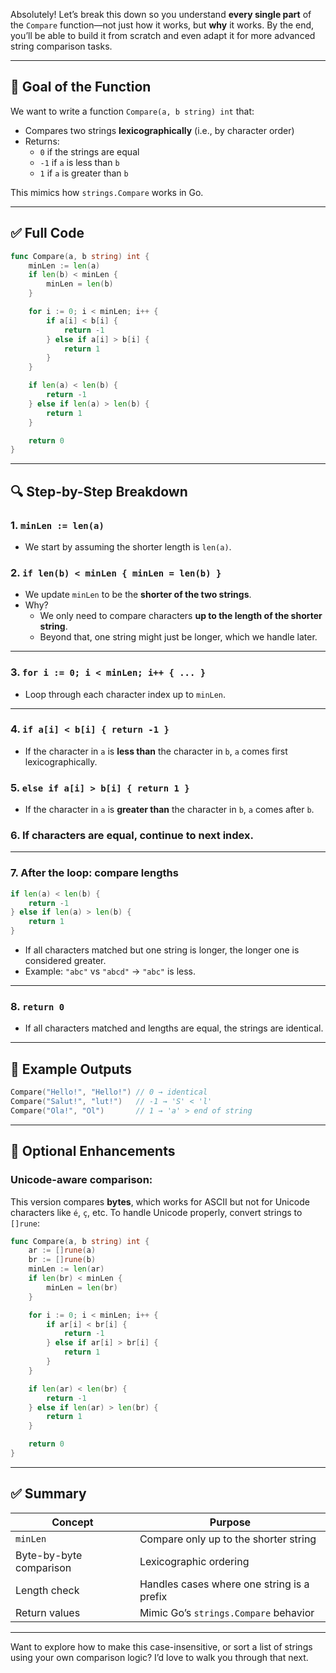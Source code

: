 Absolutely! Let’s break this down so you understand **every single part** of the `Compare` function—not just how it works, but **why** it works. By the end, you’ll be able to build it from scratch and even adapt it for more advanced string comparison tasks.

---

## 🧠 Goal of the Function

We want to write a function `Compare(a, b string) int` that:

- Compares two strings **lexicographically** (i.e., by character order)
- Returns:
  - `0` if the strings are equal
  - `-1` if `a` is less than `b`
  - `1` if `a` is greater than `b`

This mimics how `strings.Compare` works in Go.

---

## ✅ Full Code

```go
func Compare(a, b string) int {
	minLen := len(a)
	if len(b) < minLen {
		minLen = len(b)
	}

	for i := 0; i < minLen; i++ {
		if a[i] < b[i] {
			return -1
		} else if a[i] > b[i] {
			return 1
		}
	}

	if len(a) < len(b) {
		return -1
	} else if len(a) > len(b) {
		return 1
	}

	return 0
}
```

---

## 🔍 Step-by-Step Breakdown

### 1. `minLen := len(a)`

- We start by assuming the shorter length is `len(a)`.

### 2. `if len(b) < minLen { minLen = len(b) }`

- We update `minLen` to be the **shorter of the two strings**.
- Why?
  - We only need to compare characters **up to the length of the shorter string**.
  - Beyond that, one string might just be longer, which we handle later.

---

### 3. `for i := 0; i < minLen; i++ { ... }`

- Loop through each character index up to `minLen`.

---

### 4. `if a[i] < b[i] { return -1 }`

- If the character in `a` is **less than** the character in `b`, `a` comes first lexicographically.

### 5. `else if a[i] > b[i] { return 1 }`

- If the character in `a` is **greater than** the character in `b`, `a` comes after `b`.

### 6. If characters are equal, continue to next index.

---

### 7. After the loop: compare lengths

```go
if len(a) < len(b) {
	return -1
} else if len(a) > len(b) {
	return 1
}
```

- If all characters matched but one string is longer, the longer one is considered greater.
- Example: `"abc"` vs `"abcd"` → `"abc"` is less.

---

### 8. `return 0`

- If all characters matched and lengths are equal, the strings are identical.

---

## 🧪 Example Outputs

```go
Compare("Hello!", "Hello!") // 0 → identical
Compare("Salut!", "lut!")   // -1 → 'S' < 'l'
Compare("Ola!", "Ol")       // 1 → 'a' > end of string
```

---

## 🧼 Optional Enhancements

### Unicode-aware comparison:

This version compares **bytes**, which works for ASCII but not for Unicode characters like `é`, `ç`, etc. To handle Unicode properly, convert strings to `[]rune`:

```go
func Compare(a, b string) int {
	ar := []rune(a)
	br := []rune(b)
	minLen := len(ar)
	if len(br) < minLen {
		minLen = len(br)
	}

	for i := 0; i < minLen; i++ {
		if ar[i] < br[i] {
			return -1
		} else if ar[i] > br[i] {
			return 1
		}
	}

	if len(ar) < len(br) {
		return -1
	} else if len(ar) > len(br) {
		return 1
	}

	return 0
}
```

---

## ✅ Summary

| Concept | Purpose |
|--------|---------|
| `minLen` | Compare only up to the shorter string |
| Byte-by-byte comparison | Lexicographic ordering |
| Length check | Handles cases where one string is a prefix |
| Return values | Mimic Go’s `strings.Compare` behavior |

---

Want to explore how to make this case-insensitive, or sort a list of strings using your own comparison logic? I’d love to walk you through that next.

